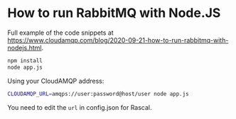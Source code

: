 # How to run RabbitMQ with Node.JS

Full example of the code snippets at https://www.cloudamqp.com/blog/2020-09-21-how-to-run-rabbitmq-with-nodejs.html.

```bash
npm install
node app.js
```

Using your CloudAMQP address:

```bash
CLOUDAMQP_URL=amqps://user:password@host/user node app.js
```

You need to edit the `url` in config.json for Rascal.
